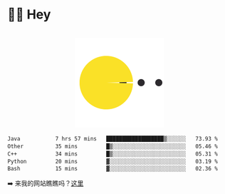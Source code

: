 
# 👋🏻 Hey
<div align="center">
	<br>
	<img src="https://raw.githubusercontent.com/Aniket965/Aniket965/master/pacman.svg?sanitize=true" width="200" height="200">
	<br>
</div>

<!--START_SECTION:waka-->

```txt
Java           7 hrs 57 mins   ██████████████████▒░░░░░░   73.93 %
Other          35 mins         █▒░░░░░░░░░░░░░░░░░░░░░░░   05.46 %
C++            34 mins         █▒░░░░░░░░░░░░░░░░░░░░░░░   05.31 %
Python         20 mins         ▓░░░░░░░░░░░░░░░░░░░░░░░░   03.19 %
Bash           15 mins         ▓░░░░░░░░░░░░░░░░░░░░░░░░   02.36 %
```

<!--END_SECTION:waka-->

 ➡️  来我的网站瞧瞧吗？[这里](https://www.shaolongfei.com)
